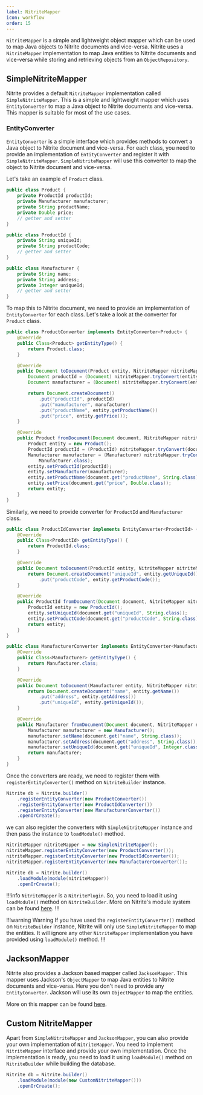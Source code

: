 ```yaml
---
label: NitriteMapper
icon: workflow
order: 15
---
```


`NitriteMapper` is a simple and lightweight object mapper which can be used to map Java objects to Nitrite documents and vice-versa. Nitrite uses a `NitriteMapper` implementation to map Java entities to Nitrite documents and vice-versa while storing and retrieving objects from an `ObjectRepository`.

## SimpleNitriteMapper

Nitrite provides a default `NitriteMapper` implementation called `SimpleNitriteMapper`. This is a simple and lightweight mapper which uses `EntityConverter` to map a Java object to Nitrite documents and vice-versa. This mapper is suitable for most of the use cases.

### EntityConverter

`EntityConverter` is a simple interface which provides methods to convert a Java object to Nitrite document and vice-versa. For each class, you need to provide an implementation of `EntityConverter` and register it with `SimpleNitriteMapper`. `SimpleNitriteMapper` will use this converter to map the object to Nitrite document and vice-versa.

Let's take an example of `Product` class.

```java
public class Product {
    private ProductId productId;
    private Manufacturer manufacturer;
    private String productName;
    private Double price;
    // getter and setter
}

public class ProductId {
    private String uniqueId;
    private String productCode;
    // getter and setter
}

public class Manufacturer {
    private String name;
    private String address;
    private Integer uniqueId;
    // getter and setter
}
```

To map this to Nitrite document, we need to provide an implementation of `EntityConverter` for each class. Let's take a look at the converter for `Product` class.

```java
public class ProductConverter implements EntityConverter<Product> {
    @Override
    public Class<Product> getEntityType() {
        return Product.class;
    }

    @Override
    public Document toDocument(Product entity, NitriteMapper nitriteMapper) {
        Document productId = (Document) nitriteMapper.tryConvert(entity.getProductId(), Document.class);
        Document manufacturer = (Document) nitriteMapper.tryConvert(entity.getManufacturer(), Document.class);

        return Document.createDocument()
            .put("productId", productId)
            .put("manufacturer", manufacturer)
            .put("productName", entity.getProductName())
            .put("price", entity.getPrice());
    }

    @Override
    public Product fromDocument(Document document, NitriteMapper nitriteMapper) {
        Product entity = new Product();
        ProductId productId = (ProductId) nitriteMapper.tryConvert(document.get("productId", Document.class), ProductId.class);
        Manufacturer manufacturer = (Manufacturer) nitriteMapper.tryConvert(document.get("manufacturer", Document.class),
            Manufacturer.class);
        entity.setProductId(productId);
        entity.setManufacturer(manufacturer);
        entity.setProductName(document.get("productName", String.class));
        entity.setPrice(document.get("price", Double.class));
        return entity;
    }
}
```

Similarly, we need to provide converter for `ProductId` and `Manufacturer` class.

```java
public class ProductIdConverter implements EntityConverter<ProductId> {
    @Override
    public Class<ProductId> getEntityType() {
        return ProductId.class;
    }

    @Override
    public Document toDocument(ProductId entity, NitriteMapper nitriteMapper) {
        return Document.createDocument("uniqueId", entity.getUniqueId())
            .put("productCode", entity.getProductCode());
    }

    @Override
    public ProductId fromDocument(Document document, NitriteMapper nitriteMapper) {
        ProductId entity = new ProductId();
        entity.setUniqueId(document.get("uniqueId", String.class));
        entity.setProductCode(document.get("productCode", String.class));
        return entity;
    }
}

public class ManufacturerConverter implements EntityConverter<Manufacturer> {
    @Override
    public Class<Manufacturer> getEntityType() {
        return Manufacturer.class;
    }

    @Override
    public Document toDocument(Manufacturer entity, NitriteMapper nitriteMapper) {
        return Document.createDocument("name", entity.getName())
            .put("address", entity.getAddress())
            .put("uniqueId", entity.getUniqueId());
    }

    @Override
    public Manufacturer fromDocument(Document document, NitriteMapper nitriteMapper) {
        Manufacturer manufacturer = new Manufacturer();
        manufacturer.setName(document.get("name", String.class));
        manufacturer.setAddress(document.get("address", String.class));
        manufacturer.setUniqueId(document.get("uniqueId", Integer.class));
        return manufacturer;
    }
}
```

Once the converters are ready, we need to register them with `registerEntityConverter()` method on `NitriteBuilder` instance.

```java
Nitrite db = Nitrite.builder()
    .registerEntityConverter(new ProductConverter())
    .registerEntityConverter(new ProductIdConverter())
    .registerEntityConverter(new ManufacturerConverter())
    .openOrCreate();
```

we can also register the converters with `SimpleNitriteMapper` instance and then pass the instance to `loadModule()` method.

```java
NitriteMapper nitriteMapper = new SimpleNitriteMapper();
nitriteMapper.registerEntityConverter(new ProductConverter());
nitriteMapper.registerEntityConverter(new ProductIdConverter());
nitriteMapper.registerEntityConverter(new ManufacturerConverter());

Nitrite db = Nitrite.builder()
    .loadModule(module(nitriteMapper))
    .openOrCreate();
```

!!!info
`NitriteMapper` is a `NitritePlugin`. So, you need to load it using `loadModule()` method on `NitriteBuilder`. More on Nitrite's module system can be found [here](../modules/module-system.md).
!!!

!!!warning Warning
If you have used the `registerEntityConverter()` method on `NitriteBuilder` instance, Nitrite will only use `SimpleNitriteMapper` to map the entities. It will ignore any other `NitriteMapper` implementation you have provided using `loadModule()` method.
!!!

## JacksonMapper

Nitrite also provides a Jackson based mapper called `JacksonMapper`. This mapper uses Jackson's `ObjectMapper` to map Java entities to Nitrite documents and vice-versa. Here you don't need to provide any `EntityConverter`. Jackson will use its own `ObjectMapper` to map the entities.

More on this mapper can be found [here](../modules/jackson.md).

## Custom NitriteMapper

Apart from `SimpleNitriteMapper` and `JacksonMapper`, you can also provide your own implementation of `NitriteMapper`. You need to implement `NitriteMapper` interface and provide your own implementation. Once the implementation is ready, you need to load it using `loadModule()` method on `NitriteBuilder` while building the database.

```java
Nitrite db = Nitrite.builder()
    .loadModule(module(new CustomNitriteMapper()))
    .openOrCreate();
```


